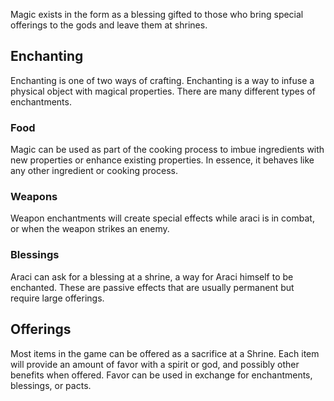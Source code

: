 Magic exists in the form as a blessing gifted to those who bring special offerings to the gods and leave them at shrines.

## Enchanting
Enchanting is one of two ways of crafting. Enchanting is a way to infuse a physical object with magical properties. There are many different types of enchantments.

### Food
Magic can be used as part of the cooking process to imbue ingredients with new properties or enhance existing properties. In essence, it behaves like any other ingredient or cooking process.

### Weapons
Weapon enchantments will create special effects while araci is in combat, or when the weapon strikes an enemy.

### Blessings
Araci can ask for a blessing at a shrine, a way for Araci himself to be enchanted. These are passive effects that are usually permanent but require large offerings.

## Offerings
Most items in the game can be offered as a sacrifice at a Shrine. Each item will provide an amount of favor with a spirit or god, and possibly other benefits when offered. Favor can be used in exchange for enchantments, blessings, or pacts.